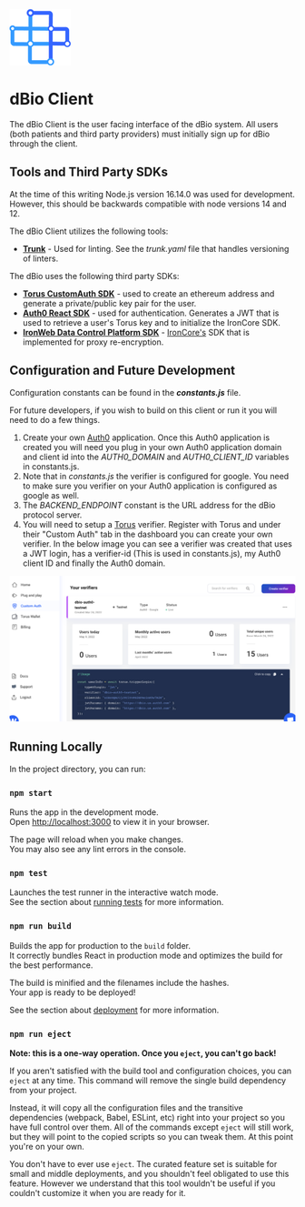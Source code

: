 ![dbio-logo](./readme-assets/logo.png)
# dBio Client

The dBio Client is the user facing interface of the dBio system. All users (both patients and third party providers) must initially sign up for dBio through the client.

## Tools and Third Party SDKs

At the time of this writing Node.js version 16.14.0 was used for development. However, this should be backwards compatible with node versions 14 and 12.

The dBio Client utilizes the following tools:
- **[Trunk](https://trunk.io/)** - Used for linting. See the _trunk.yaml_ file that handles versioning of linters.

The dBio uses the following third party SDKs:
- **[Torus CustomAuth SDK](https://docs.tor.us/customauth/get-started)** - used to create an ethereum address and generate a private/public key pair for the user.
- **[Auth0 React SDK](https://auth0.com/docs/libraries/auth0-react)** - used for authentication. Generates a JWT that is used to retrieve a user's Torus key and to initialize the IronCore SDK.
- **[IronWeb Data Control Platform SDK](https://ironcorelabs.com/docs/data-control-platform/javascript/react/)** - [IronCore's](https://ironcorelabs.com/) SDK that is implemented for proxy re-encryption.

## Configuration and Future Development

Configuration constants can be found in the **_constants.js_** file.

For future developers, if you wish to build on this client or run it you will need to do a few things.

1. Create your own [Auth0](https://auth0.com/) application. Once this Auth0 application is created you will need you plug in your own Auth0 application domain and client id into the *AUTH0_DOMAIN* and *AUTH0_CLIENT_ID* variables in constants.js.
2. Note that in *constants.js* the verifier is configured for google. You need to make sure you verifier on your Auth0 application is configured as google as well.
3. The *BACKEND_ENDPOINT* constant is the URL address for the dBio protocol server.
4. You will need to setup a [Torus](tor.us) verifier. Register with Torus and under their "Custom Auth" tab in the dashboard you can create your own verifier. In the below image you can see a verifier was created that uses a JWT login, has a verifier-id (This is used in constants.js), my Auth0 client ID and finally the Auth0 domain.

![torus-example](./readme-assets/torus.png)

## Running Locally

In the project directory, you can run:

### `npm start`

Runs the app in the development mode.\
Open [http://localhost:3000](http://localhost:3000) to view it in your browser.

The page will reload when you make changes.\
You may also see any lint errors in the console.

### `npm test`

Launches the test runner in the interactive watch mode.\
See the section about [running tests](https://facebook.github.io/create-react-app/docs/running-tests) for more information.

### `npm run build`

Builds the app for production to the `build` folder.\
It correctly bundles React in production mode and optimizes the build for the best performance.

The build is minified and the filenames include the hashes.\
Your app is ready to be deployed!

See the section about [deployment](https://facebook.github.io/create-react-app/docs/deployment) for more information.

### `npm run eject`

**Note: this is a one-way operation. Once you `eject`, you can't go back!**

If you aren't satisfied with the build tool and configuration choices, you can `eject` at any time. This command will remove the single build dependency from your project.

Instead, it will copy all the configuration files and the transitive dependencies (webpack, Babel, ESLint, etc) right into your project so you have full control over them. All of the commands except `eject` will still work, but they will point to the copied scripts so you can tweak them. At this point you're on your own.

You don't have to ever use `eject`. The curated feature set is suitable for small and middle deployments, and you shouldn't feel obligated to use this feature. However we understand that this tool wouldn't be useful if you couldn't customize it when you are ready for it.
